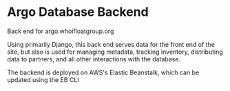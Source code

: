 # Argo Database Backend

Back end for argo.whoifloatgroup.org

Using primarily Django, this back end serves data for the front end of the site, but also is used for managing metadata,
tracking inventory, distributing data to partners, and all other interactions with the database.

The backend is deployed on AWS's Elastic Beanstalk, which can be updated using the EB CLI
